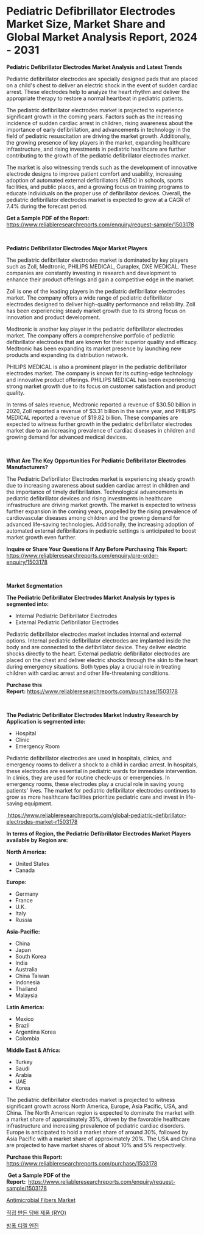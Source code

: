 <p><h1>Pediatric Defibrillator Electrodes Market Size, Market Share and Global Market Analysis Report, 2024 - 2031</h1></p><p><strong>Pediatric Defibrillator Electrodes Market Analysis and Latest Trends</strong></p>
<p><p>Pediatric defibrillator electrodes are specially designed pads that are placed on a child's chest to deliver an electric shock in the event of sudden cardiac arrest. These electrodes help to analyze the heart rhythm and deliver the appropriate therapy to restore a normal heartbeat in pediatric patients.</p><p>The pediatric defibrillator electrodes market is projected to experience significant growth in the coming years. Factors such as the increasing incidence of sudden cardiac arrest in children, rising awareness about the importance of early defibrillation, and advancements in technology in the field of pediatric resuscitation are driving the market growth. Additionally, the growing presence of key players in the market, expanding healthcare infrastructure, and rising investments in pediatric healthcare are further contributing to the growth of the pediatric defibrillator electrodes market.</p><p>The market is also witnessing trends such as the development of innovative electrode designs to improve patient comfort and usability, increasing adoption of automated external defibrillators (AEDs) in schools, sports facilities, and public places, and a growing focus on training programs to educate individuals on the proper use of defibrillator devices. Overall, the pediatric defibrillator electrodes market is expected to grow at a CAGR of 7.4% during the forecast period.</p></p>
<p><strong>Get a Sample PDF of the Report:&nbsp;</strong> <a href="https://www.reliableresearchreports.com/enquiry/request-sample/1503178">https://www.reliableresearchreports.com/enquiry/request-sample/1503178</a></p>
<p>&nbsp;</p>
<p><strong>Pediatric Defibrillator Electrodes Major Market Players</strong></p>
<p><p>The pediatric defibrillator electrodes market is dominated by key players such as Zoll, Medtronic, PHILIPS MEDICAL, Curaplex, DXE MEDICAL. These companies are constantly investing in research and development to enhance their product offerings and gain a competitive edge in the market.</p><p>Zoll is one of the leading players in the pediatric defibrillator electrodes market. The company offers a wide range of pediatric defibrillator electrodes designed to deliver high-quality performance and reliability. Zoll has been experiencing steady market growth due to its strong focus on innovation and product development.</p><p>Medtronic is another key player in the pediatric defibrillator electrodes market. The company offers a comprehensive portfolio of pediatric defibrillator electrodes that are known for their superior quality and efficacy. Medtronic has been expanding its market presence by launching new products and expanding its distribution network.</p><p>PHILIPS MEDICAL is also a prominent player in the pediatric defibrillator electrodes market. The company is known for its cutting-edge technology and innovative product offerings. PHILIPS MEDICAL has been experiencing strong market growth due to its focus on customer satisfaction and product quality.</p><p>In terms of sales revenue, Medtronic reported a revenue of $30.50 billion in 2020, Zoll reported a revenue of $3.31 billion in the same year, and PHILIPS MEDICAL reported a revenue of $19.82 billion. These companies are expected to witness further growth in the pediatric defibrillator electrodes market due to an increasing prevalence of cardiac diseases in children and growing demand for advanced medical devices.</p></p>
<p>&nbsp;</p>
<p><strong>What Are The Key Opportunities For Pediatric Defibrillator Electrodes Manufacturers?</strong></p>
<p><p>The Pediatric Defibrillator Electrodes market is experiencing steady growth due to increasing awareness about sudden cardiac arrest in children and the importance of timely defibrillation. Technological advancements in pediatric defibrillator devices and rising investments in healthcare infrastructure are driving market growth. The market is expected to witness further expansion in the coming years, propelled by the rising prevalence of cardiovascular diseases among children and the growing demand for advanced life-saving technologies. Additionally, the increasing adoption of automated external defibrillators in pediatric settings is anticipated to boost market growth even further.</p></p>
<p><strong>Inquire or Share Your Questions If Any Before Purchasing This Report:</strong> <a href="https://www.reliableresearchreports.com/enquiry/pre-order-enquiry/1503178">https://www.reliableresearchreports.com/enquiry/pre-order-enquiry/1503178</a></p>
<p>&nbsp;</p>
<p><strong>Market Segmentation</strong></p>
<p><strong>The Pediatric Defibrillator Electrodes Market Analysis by types is segmented into:</strong></p>
<p><ul><li>Internal Pediatric Defibrillator Electrodes</li><li>External Pediatric Defibrillator Electrodes</li></ul></p>
<p><p>Pediatric defibrillator electrodes market includes internal and external options. Internal pediatric defibrillator electrodes are implanted inside the body and are connected to the defibrillator device. They deliver electric shocks directly to the heart. External pediatric defibrillator electrodes are placed on the chest and deliver electric shocks through the skin to the heart during emergency situations. Both types play a crucial role in treating children with cardiac arrest and other life-threatening conditions.</p></p>
<p><strong>Purchase this Report:&nbsp;</strong><a href="https://www.reliableresearchreports.com/purchase/1503178">https://www.reliableresearchreports.com/purchase/1503178</a></p>
<p>&nbsp;</p>
<p><strong>The Pediatric Defibrillator Electrodes Market Industry Research by Application is segmented into:</strong></p>
<p><ul><li>Hospital</li><li>Clinic</li><li>Emergency Room</li></ul></p>
<p><p>Pediatric defibrillator electrodes are used in hospitals, clinics, and emergency rooms to deliver a shock to a child in cardiac arrest. In hospitals, these electrodes are essential in pediatric wards for immediate intervention. In clinics, they are used for routine check-ups or emergencies. In emergency rooms, these electrodes play a crucial role in saving young patients' lives. The market for pediatric defibrillator electrodes continues to grow as more healthcare facilities prioritize pediatric care and invest in life-saving equipment.</p></p>
<p><a href="https://www.reliableresearchreports.com/global-pediatric-defibrillator-electrodes-market-r1503178">&nbsp;https://www.reliableresearchreports.com/global-pediatric-defibrillator-electrodes-market-r1503178</a></p>
<p><strong>In terms of Region, the Pediatric Defibrillator Electrodes Market Players available by Region are:</strong></p>
<p>
    <p> <strong> North America: </strong>
        <ul>
            <li>United States</li>
            <li>Canada</li>
        </ul>
        </p> 
    <p> <strong> Europe: </strong>
        <ul>
            <li>Germany</li>
            <li>France</li>
            <li>U.K.</li>
            <li>Italy</li>
            <li>Russia</li>
        </ul>
        </p> 
    <p> <strong> Asia-Pacific: </strong>
        <ul>
            <li>China</li>
            <li>Japan</li>
            <li>South Korea</li>
            <li>India</li>
            <li>Australia</li>
            <li>China Taiwan</li>
            <li>Indonesia</li>
            <li>Thailand</li>
            <li>Malaysia</li>
        </ul>
        </p> 
    <p> <strong> Latin America: </strong>
        <ul>
            <li>Mexico</li>
            <li>Brazil</li>
            <li>Argentina Korea</li>
            <li>Colombia</li>
        </ul>
        </p> 
    <p> <strong> Middle East & Africa: </strong>
        <ul>
            <li>Turkey</li>
            <li>Saudi</li>
            <li>Arabia</li>
            <li>UAE</li>
            <li>Korea</li>
        </ul>
    </p>
    </p>
<p><p>The pediatric defibrillator electrodes market is projected to witness significant growth across North America, Europe, Asia Pacific, USA, and China. The North American region is expected to dominate the market with a market share of approximately 35%, driven by the favorable healthcare infrastructure and increasing prevalence of pediatric cardiac disorders. Europe is anticipated to hold a market share of around 30%, followed by Asia Pacific with a market share of approximately 20%. The USA and China are projected to have market shares of about 10% and 5% respectively.</p></p>
<p><strong>Purchase this Report: </strong><a href="https://www.reliableresearchreports.com/purchase/1503178">https://www.reliableresearchreports.com/purchase/1503178</a></p>
<p>&nbsp;<strong>Get a Sample PDF of the Report:&nbsp;&nbsp;</strong><a href="https://www.reliableresearchreports.com/enquiry/request-sample/1503178">https://www.reliableresearchreports.com/enquiry/request-sample/1503178</a></p>
<p><strong></strong></p>
<p><p><a href="https://view.publitas.com/reportprime-1/antimicrobial-fibers-market-size-and-market-trends-complete-industry-overview-2024-to-2031/">Antimicrobial Fibers Market</a></p><p><a href="https://medium.com/@beaublock13/%EB%A1%A4-%EC%9C%A0%EC%96%B4-%EC%98%A8-%EB%8B%B4%EB%B0%B0-%EC%A0%9C%ED%92%88-ryo-%EC%8B%9C%EC%9E%A5-%EC%A1%B0%EC%82%AC-%EB%B3%B4%EA%B3%A0%EC%84%9C-%EA%B7%B8-%EC%97%AD%EC%82%AC-%EB%B0%8F-2024%EB%85%84%EB%B6%80%ED%84%B0-2031%EB%85%84%EA%B9%8C%EC%A7%80%EC%9D%98-%EC%98%88%EC%B8%A1-a243e2f9e046">직접 만든 담배 제품 (RYO)</a></p><p><a href="https://github.com/Maeennan456456/Market-Research-Report-List-2/blob/main/791540086387.md">방폭 디젤 엔진</a></p></p>